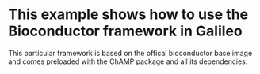 # This example shows how to use the Bioconductor framework in Galileo
This particular framework is based on the offical bioconductor base image
and comes preloaded with the ChAMP package and all its dependencies. 